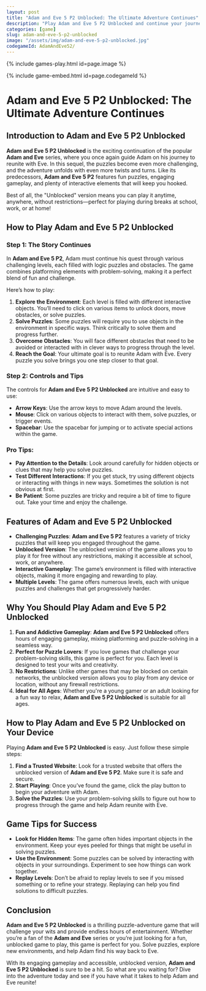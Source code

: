```yaml
---
layout: post
title: "Adam and Eve 5 P2 Unblocked: The Ultimate Adventure Continues"
description: "Play Adam and Eve 5 P2 Unblocked and continue your journey with Adam in this exciting puzzle adventure game. Solve challenging puzzles, unlock new paths, and reunite with Eve."
categories: [game]
slug: adam-and-eve-5-p2-unblocked
image: "/assets/img/adam-and-eve-5-p2-unblocked.jpg"
codegameId: AdamAndEve52/
---
```


{% include games-play.html id=page.image %}
         
{% include game-embed.html id=page.codegameId %}

# Adam and Eve 5 P2 Unblocked: The Ultimate Adventure Continues

## Introduction to Adam and Eve 5 P2 Unblocked

**Adam and Eve 5 P2 Unblocked** is the exciting continuation of the popular **Adam and Eve** series, where you once again guide Adam on his journey to reunite with Eve. In this sequel, the puzzles become even more challenging, and the adventure unfolds with even more twists and turns. Like its predecessors, **Adam and Eve 5 P2** features fun puzzles, engaging gameplay, and plenty of interactive elements that will keep you hooked.

Best of all, the "Unblocked" version means you can play it anytime, anywhere, without restrictions—perfect for playing during breaks at school, work, or at home!

## How to Play Adam and Eve 5 P2 Unblocked

### Step 1: The Story Continues

In **Adam and Eve 5 P2**, Adam must continue his quest through various challenging levels, each filled with logic puzzles and obstacles. The game combines platforming elements with problem-solving, making it a perfect blend of fun and challenge.

Here’s how to play:

1. **Explore the Environment**: Each level is filled with different interactive objects. You’ll need to click on various items to unlock doors, move obstacles, or solve puzzles.
2. **Solve Puzzles**: Some puzzles will require you to use objects in the environment in specific ways. Think critically to solve them and progress further.
3. **Overcome Obstacles**: You will face different obstacles that need to be avoided or interacted with in clever ways to progress through the level.
4. **Reach the Goal**: Your ultimate goal is to reunite Adam with Eve. Every puzzle you solve brings you one step closer to that goal.

### Step 2: Controls and Tips

The controls for **Adam and Eve 5 P2 Unblocked** are intuitive and easy to use:

- **Arrow Keys**: Use the arrow keys to move Adam around the levels.
- **Mouse**: Click on various objects to interact with them, solve puzzles, or trigger events.
- **Spacebar**: Use the spacebar for jumping or to activate special actions within the game.

### Pro Tips:
- **Pay Attention to the Details**: Look around carefully for hidden objects or clues that may help you solve puzzles.
- **Test Different Interactions**: If you get stuck, try using different objects or interacting with things in new ways. Sometimes the solution is not obvious at first.
- **Be Patient**: Some puzzles are tricky and require a bit of time to figure out. Take your time and enjoy the challenge.

## Features of Adam and Eve 5 P2 Unblocked

- **Challenging Puzzles**: **Adam and Eve 5 P2** features a variety of tricky puzzles that will keep you engaged throughout the game.
- **Unblocked Version**: The unblocked version of the game allows you to play it for free without any restrictions, making it accessible at school, work, or anywhere.
- **Interactive Gameplay**: The game’s environment is filled with interactive objects, making it more engaging and rewarding to play.
- **Multiple Levels**: The game offers numerous levels, each with unique puzzles and challenges that get progressively harder.

## Why You Should Play Adam and Eve 5 P2 Unblocked

1. **Fun and Addictive Gameplay**: **Adam and Eve 5 P2 Unblocked** offers hours of engaging gameplay, mixing platforming and puzzle-solving in a seamless way.
2. **Perfect for Puzzle Lovers**: If you love games that challenge your problem-solving skills, this game is perfect for you. Each level is designed to test your wits and creativity.
3. **No Restrictions**: Unlike other games that may be blocked on certain networks, the unblocked version allows you to play from any device or location, without any firewall restrictions.
4. **Ideal for All Ages**: Whether you're a young gamer or an adult looking for a fun way to relax, **Adam and Eve 5 P2 Unblocked** is suitable for all ages.

## How to Play Adam and Eve 5 P2 Unblocked on Your Device

Playing **Adam and Eve 5 P2 Unblocked** is easy. Just follow these simple steps:

1. **Find a Trusted Website**: Look for a trusted website that offers the unblocked version of **Adam and Eve 5 P2**. Make sure it is safe and secure.
2. **Start Playing**: Once you’ve found the game, click the play button to begin your adventure with Adam.
3. **Solve the Puzzles**: Use your problem-solving skills to figure out how to progress through the game and help Adam reunite with Eve.

## Game Tips for Success

- **Look for Hidden Items**: The game often hides important objects in the environment. Keep your eyes peeled for things that might be useful in solving puzzles.
- **Use the Environment**: Some puzzles can be solved by interacting with objects in your surroundings. Experiment to see how things can work together.
- **Replay Levels**: Don’t be afraid to replay levels to see if you missed something or to refine your strategy. Replaying can help you find solutions to difficult puzzles.

## Conclusion

**Adam and Eve 5 P2 Unblocked** is a thrilling puzzle-adventure game that will challenge your wits and provide endless hours of entertainment. Whether you’re a fan of the **Adam and Eve** series or you’re just looking for a fun, unblocked game to play, this game is perfect for you. Solve puzzles, explore new environments, and help Adam find his way back to Eve.

With its engaging gameplay and accessible, unblocked version, **Adam and Eve 5 P2 Unblocked** is sure to be a hit. So what are you waiting for? Dive into the adventure today and see if you have what it takes to help Adam and Eve reunite!
